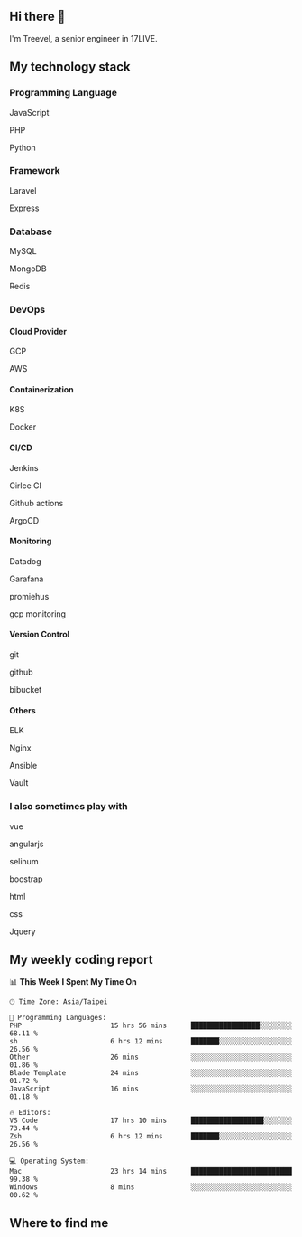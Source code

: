 ## Hi there 👋

I'm Treevel, a senior engineer in 17LIVE.

## My technology stack

### Programming Language

JavaScript

PHP

Python

### Framework

Laravel

Express

### Database

MySQL

MongoDB

Redis

### DevOps

#### Cloud Provider

GCP

AWS

#### Containerization

K8S

Docker

#### CI/CD

Jenkins

Cirlce CI

Github actions

ArgoCD

#### Monitoring

Datadog

Garafana

promiehus

gcp monitoring

#### Version Control

git

github

bibucket

#### Others

ELK

Nginx

Ansible

Vault

### I also sometimes play with

vue

angularjs

selinum

boostrap

html

css

Jquery

## My weekly coding report

<!--START_SECTION:waka-->
📊 **This Week I Spent My Time On** 

```text
🕑︎ Time Zone: Asia/Taipei

💬 Programming Languages: 
PHP                      15 hrs 56 mins      █████████████████░░░░░░░░   68.11 % 
sh                       6 hrs 12 mins       ███████░░░░░░░░░░░░░░░░░░   26.56 % 
Other                    26 mins             ░░░░░░░░░░░░░░░░░░░░░░░░░   01.86 % 
Blade Template           24 mins             ░░░░░░░░░░░░░░░░░░░░░░░░░   01.72 % 
JavaScript               16 mins             ░░░░░░░░░░░░░░░░░░░░░░░░░   01.18 % 

🔥 Editors: 
VS Code                  17 hrs 10 mins      ██████████████████░░░░░░░   73.44 % 
Zsh                      6 hrs 12 mins       ███████░░░░░░░░░░░░░░░░░░   26.56 % 

💻 Operating System: 
Mac                      23 hrs 14 mins      █████████████████████████   99.38 % 
Windows                  8 mins              ░░░░░░░░░░░░░░░░░░░░░░░░░   00.62 % 
```


<!--END_SECTION:waka-->

## Where to find me


